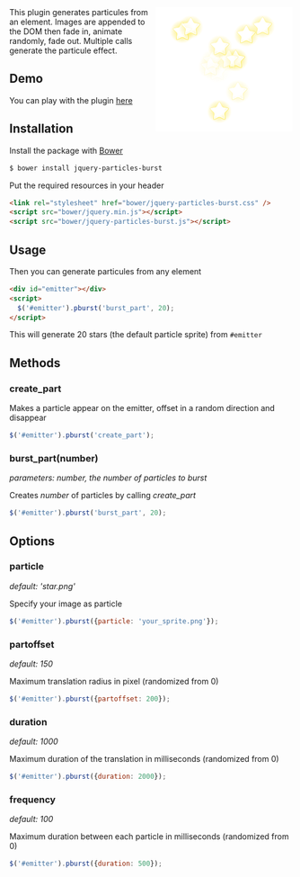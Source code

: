 <img align="right" width="243" height="221" src="pburst_screenshot.png" alt="Screenshot">
This plugin generates particules from an element.  
Images are appended to the DOM then fade in, animate randomly, fade out.  
Multiple calls generate the particule effect.

## Demo

You can play with the plugin [here](http://pburst.gprod.net)

## Installation

Install the package with [Bower](http://bower.io/)

```bash
$ bower install jquery-particles-burst
```

Put the required resources in your header

```html
<link rel="stylesheet" href="bower/jquery-particles-burst.css" />
<script src="bower/jquery.min.js"></script>
<script src="bower/jquery-particles-burst.js"></script>
```

## Usage

Then you can generate particules from any element

```html
<div id="emitter"></div>
<script>
  $('#emitter').pburst('burst_part', 20);
</script>
```

This will generate 20 stars (the default particle sprite) from `#emitter`

## Methods

### create_part

Makes a particle appear on the emitter, offset in a random direction and disappear

```javascript
$('#emitter').pburst('create_part');
```

### burst_part(number)

_parameters: number, the number of particles to burst_

Creates _number_ of particles by calling _create_part_

```javascript
$('#emitter').pburst('burst_part', 20);
```

## Options

### particle

_default: 'star.png'_

Specify your image as particle

```javascript
$('#emitter').pburst({particle: 'your_sprite.png'});
```

### partoffset

_default: 150_

Maximum translation radius in pixel (randomized from 0)

```javascript
$('#emitter').pburst({partoffset: 200});
```

### duration

_default: 1000_

Maximum duration of the translation in milliseconds (randomized from 0)

```javascript
$('#emitter').pburst({duration: 2000});
```

### frequency

_default: 100_

Maximum duration between each particle in milliseconds (randomized from 0)

```javascript
$('#emitter').pburst({duration: 500});
```

